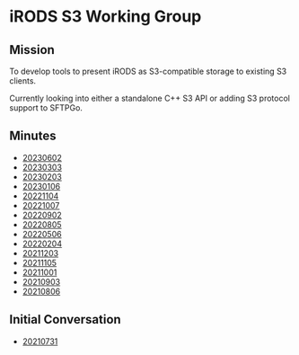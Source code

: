 # iRODS S3 Working Group

## Mission

To develop tools to present iRODS as S3-compatible storage to existing S3 clients.

Currently looking into either a standalone C++ S3 API or adding S3 protocol support to SFTPGo.

## Minutes

 - [20230602](20230602-minutes.md)
 - [20230303](20230303-minutes.md)
 - [20230203](20230203-minutes.md)
 - [20230106](20230106-minutes.md)
 - [20221104](20221104-minutes.md)
 - [20221007](20221007-minutes.md)
 - [20220902](20220902-minutes.md)
 - [20220805](20220805-minutes.md)
 - [20220506](20220506-minutes.md)
 - [20220204](20220204-minutes.md)
 - [20211203](20211203-minutes.md)
 - [20211105](20211105-minutes.md)
 - [20211001](20211001-minutes.md)
 - [20210903](20210903-minutes.md)
 - [20210806](20210806-minutes.md)

## Initial Conversation

 - [20210731](20210731-email.md)
